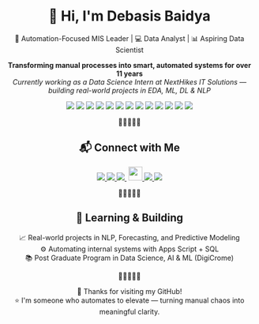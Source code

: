 <h1 align="center">👋 Hi, I'm Debasis Baidya</h1>

<p align="center">
  🚀 Automation-Focused MIS Leader | 💻 Data Analyst | 📊 Aspiring Data Scientist
</p>

<p align="center">
  <strong>Transforming manual processes into smart, automated systems for over 11 years</strong><br>
  <i>Currently working as a Data Science Intern at NextHikes IT Solutions — building real-world projects in EDA, ML, DL & NLP</i>
</p>

<!-- 🛠️ TOOL BADGES -->
<p align="center">
  <img src="https://img.shields.io/badge/Python-Data_Science_| Analytics-3776AB?logo=python&logoColor=white&style=flat-square" />
  <a><img src="https://img.shields.io/badge/SQL-Queries-4479A1?logo=mysql&logoColor=white&style=flat-square" /></a>
  <a><img src="https://img.shields.io/badge/Power%20BI-Data-yellow?logo=powerbi&logoColor=black&style=flat-square" /></a>
  <a><img src="https://img.shields.io/badge/Tableau-Dashboards-005F9E?logo=tableau&logoColor=white&style=flat-square" /></a>
  <a><img src="https://img.shields.io/badge/Google%20Sheets-Automation-34A853?logo=googlesheets&logoColor=white&style=flat-square" /></a>
  <a><img src="https://img.shields.io/badge/Apps%20Script-Google-4285F4?logo=google&logoColor=white&style=flat-square" /></a>
  <a><img src="https://img.shields.io/badge/Streamlit-Apps-FF4B4B?logo=streamlit&logoColor=white&style=flat-square" /></a>
  <a><img src="https://img.shields.io/badge/Excel-Advanced-217346?logo=microsoft-excel&logoColor=white&style=flat-square" /></a>
  <a><img src="https://img.shields.io/badge/PowerPoint-Infographics-B7472A?logo=microsoft-powerpoint&logoColor=white&style=flat-square" /></a>
  <a><img src="https://img.shields.io/badge/Canva-Designing-00C4CC?logo=canva&logoColor=white&style=flat-square" /></a>
  <a><img src="https://img.shields.io/badge/Looker%20Studio-Reports-4285F4?logo=looker&logoColor=white&style=flat-square" /></a>
  <a><img src="https://img.shields.io/badge/Google%20Sites-Intranet-34A853?logo=google&logoColor=white&style=flat-square" /></a>
  <a><img src="https://img.shields.io/badge/Google%20Forms-Pre--Filled-4285F4?logo=googleforms&logoColor=white&style=flat-square" /></a>
</p>

<p align="center">🌟🌟🌟🌟🌟</p>

<h2 align="center">📬 Connect with Me</h2>

<p align="center">
  <a href="https://www.linkedin.com/in/debasisbaidya" target="_blank">
    <img src="https://img.shields.io/badge/LinkedIn-Connect-blue?style=for-the-badge&logo=linkedin" />
  </a>
  <a href="mailto:speak2debasis@gmail.com">
    <img src="https://img.shields.io/badge/Gmail-Mail_Me-red?style=for-the-badge&logo=gmail" />
  </a>
  <a href="https://api.whatsapp.com/send?phone=918013316086&text=Hi%20Debasis!">
    <img src="https://img.shields.io/badge/WhatsApp-Chat-green?style=for-the-badge&logo=whatsapp" />
  </a>
  <a href="https://github.com/DebasisBaidya">
    <img src="https://visitor-badge.laobi.icu/badge?page_id=DebasisBaidya" style="height:28px; margin-left: 4px;" />
  </a>
  <a href="https://github.com/DebasisBaidya">
    <img src="https://img.shields.io/github/followers/DebasisBaidya?label=Followers&style=for-the-badge&logo=github" />
  </a>
  <a href="https://github.com/DebasisBaidya?tab=stars">
    <img src="https://img.shields.io/github/stars/DebasisBaidya?label=Stars&style=for-the-badge&logo=github" />
  </a>
</p>

<p align="center">🌟🌟🌟🌟🌟</p>

<h2 align="center">🧠 Learning & Building</h2>

<p align="center">
  📈 Real-world projects in NLP, Forecasting, and Predictive Modeling<br>
  ⚙️ Automating internal systems with Apps Script + SQL<br>
  📚 Post Graduate Program in Data Science, AI & ML (DigiCrome)
</p>

<p align="center">🌟🌟🌟🌟🌟</p>

<p align="center">
  🙏 Thanks for visiting my GitHub!<br>
  ⭐ I'm someone who automates to elevate — turning manual chaos into meaningful clarity.
</p>
